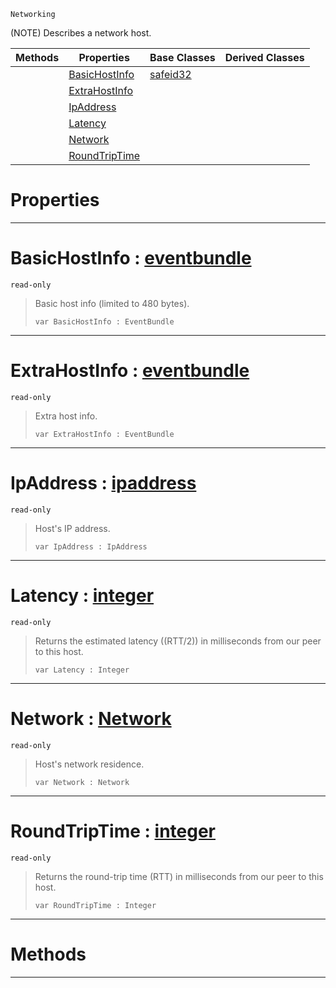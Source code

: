  `Networking`

(NOTE) Describes a network host.

|Methods|Properties|Base Classes|Derived Classes|
|---|---|---|---|
| |[ BasicHostInfo](https://github.com/dragonCASTjosh/PlasmaDocs/blob/master/code_reference/class_reference/nethost.markdown#basichostinfo-plasma-engin)|[safeid32](https://github.com/dragonCASTjosh/PlasmaDocs/blob/master/code_reference/class_reference/safeid32.markdown)| |
| |[ ExtraHostInfo](https://github.com/dragonCASTjosh/PlasmaDocs/blob/master/code_reference/class_reference/nethost.markdown#extrahostinfo-plasma-engin)| | |
| |[ IpAddress](https://github.com/dragonCASTjosh/PlasmaDocs/blob/master/code_reference/class_reference/nethost.markdown#ipaddress-plasma-engine-do)| | |
| |[ Latency](https://github.com/dragonCASTjosh/PlasmaDocs/blob/master/code_reference/class_reference/nethost.markdown#latency-plasma-engine-docu)| | |
| |[ Network](https://github.com/dragonCASTjosh/PlasmaDocs/blob/master/code_reference/class_reference/nethost.markdown#network-plasma-engine-docu)| | |
| |[ RoundTripTime](https://github.com/dragonCASTjosh/PlasmaDocs/blob/master/code_reference/class_reference/nethost.markdown#roundtriptime-plasma-engin)| | |


 #  Properties


---  
 #  BasicHostInfo : [eventbundle](https://github.com/dragonCASTjosh/PlasmaDocs/blob/master/code_reference/class_reference/eventbundle.markdown)

 `read-only`

> Basic host info (limited to 480 bytes).
> ``` lang=cpp, name=Lightning
> var BasicHostInfo : EventBundle


---  
 #  ExtraHostInfo : [eventbundle](https://github.com/dragonCASTjosh/PlasmaDocs/blob/master/code_reference/class_reference/eventbundle.markdown)

 `read-only`

> Extra host info.
> ``` lang=cpp, name=Lightning
> var ExtraHostInfo : EventBundle


---  
 #  IpAddress : [ipaddress](https://github.com/dragonCASTjosh/PlasmaDocs/blob/master/code_reference/class_reference/ipaddress.markdown)

 `read-only`

> Host's IP address.
> ``` lang=cpp, name=Lightning
> var IpAddress : IpAddress


---  
 #  Latency : [integer](https://github.com/dragonCASTjosh/PlasmaDocs/blob/master/code_reference/lightning_base_types/integer.markdown)

 `read-only`

> Returns the estimated latency ((RTT/2)) in milliseconds from our peer to this host.
> ``` lang=cpp, name=Lightning
> var Latency : Integer


---  
 #  Network : [Network](https://github.com/dragonCASTjosh/PlasmaDocs/blob/master/code_reference/enum_reference.markdown#network)

 `read-only`

> Host's network residence.
> ``` lang=cpp, name=Lightning
> var Network : Network


---  
 #  RoundTripTime : [integer](https://github.com/dragonCASTjosh/PlasmaDocs/blob/master/code_reference/lightning_base_types/integer.markdown)

 `read-only`

> Returns the round-trip time (RTT) in milliseconds from our peer to this host.
> ``` lang=cpp, name=Lightning
> var RoundTripTime : Integer


---  
 #  Methods


---  
 

 